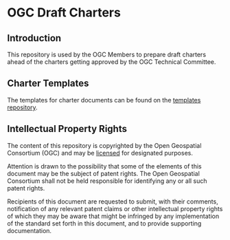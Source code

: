 # OGC Draft Charters

## Introduction
This repository is used by the OGC Members to prepare draft charters ahead of the charters getting approved by the OGC Technical Committee.

## Charter Templates

The templates for charter documents can be found on the [templates repository](https://github.com/opengeospatial/templates/tree/master/charter_templates).

## Intellectual Property Rights

The content of this repository is copyrighted by the Open Geospatial Consortium (OGC) and may be [licensed](https://github.com/opengeospatial/er_template/blob/master/LICENSE) for designated purposes.

Attention is drawn to the possibility that some of the elements of this document may be the subject of patent rights. The Open Geospatial Consortium shall not be held responsible for identifying any or all such patent rights.

Recipients of this document are requested to submit, with their comments, notification of any relevant patent claims or other intellectual property rights of which they may be aware that might be infringed by any implementation of the standard set forth in this document, and to provide supporting documentation.